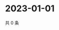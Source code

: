 # 2023-01-01

共 0 条

<!-- BEGIN WEIBO -->
<!-- 最后更新时间 Sun Jan 01 2023 14:16:48 GMT+0800 (China Standard Time) -->

<!-- END WEIBO -->
